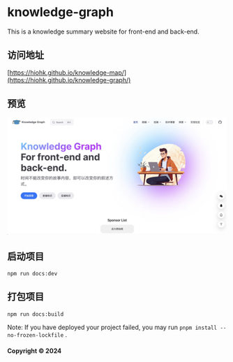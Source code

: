 # knowledge-graph

This is a knowledge summary website for front-end and back-end.

## 访问地址

[https://hiohk.github.io/knowledge-map/](https://hiohk.github.io/knowledge-graph/)

## 预览

![image](./public/preview.jpg)

## 启动项目

```
npm run docs:dev
```

## 打包项目

```
npm run docs:build
```

Note: If you have deployed your project failed, you may run `pnpm install --no-frozen-lockfile` .

#### Copyright © 2024
